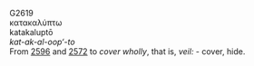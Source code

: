 G2619  
κατακαλύπτω  
katakaluptō  
*kat-ak-al-oop‘-to*  
From [2596](g2596) and [2572](g2572) to *cover* *wholly*, that is,
*veil:* - cover, hide.  
